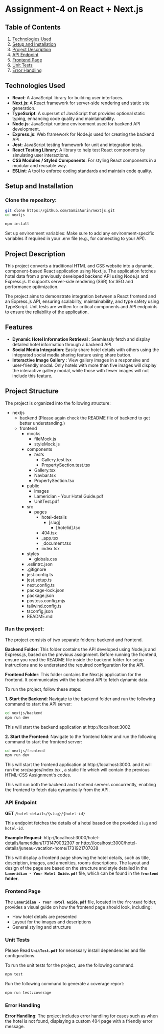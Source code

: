 # Assignment-4 on React + Next.js

## Table of Contents
1. [Technologies Used](#technologies-used)
2. [Setup and Installation](#setup-and-installation)
3. [Project Description](#project-description)
4. [API Endpoint](#api-endpoint)
5. [Frontend Page](#frontend-page)
6. [Unit Tests](#unit-tests)
7. [Error Handling](#error-handling)

## Technologies Used
- **React**: A JavaScript library for building user interfaces.
- **Next.js**: A React framework for server-side rendering and static site generation.
- **TypeScript**: A superset of JavaScript that provides optional static typing, enhancing code quality and maintainability.
- **Node.js**: JavaScript runtime environment used for backend API development.
- **Express.js**: Web framework for Node.js used for creating the backend API.
- **Jest**: JavaScript testing framework for unit and integration tests.
- **React Testing Library**: A library to help test React components by simulating user interactions.
- **CSS Modules / Styled Components**: For styling React components in a modular and reusable way.
- **ESLint**: A tool to enforce coding standards and maintain code quality.

## Setup and Installation

### Clone the repository:
```bash
git clone https://github.com/SamiaAurin/nextjs.git
cd nextjs
```
```bash
npm install
```
Set up environment variables:
Make sure to add any environment-specific variables if required in your .env file (e.g., for connecting to your API).

## Project Description
This project converts a traditional HTML and CSS website into a dynamic, component-based React application using Next.js. The application fetches hotel data from a previously developed backend API using Node.js and Express.js. It supports server-side rendering (SSR) for SEO and performance optimization.

The project aims to demonstrate integration between a React frontend and an Express.js API, ensuring scalability, maintainability, and type safety using TypeScript. Unit tests are written for critical components and API endpoints to ensure the reliability of the application.

## Features
- **Dynamic Hotel Information Retrieval** : Seamlessly fetch and display detailed hotel information through a backend API.
- **Social Media Integration**: Easily share hotel details with others using the integrated social media sharing feature using share button.
- **Interactive Image Gallery** : View gallery images in a responsive and user-friendly modal. Only hotels with more than five images will display the interactive gallery modal, while those 
    with fewer images will not include this feature.

## Project Structure

The project is organized into the following structure:
- nextjs
  - backend (Please again check the README file of backend to get better understanding.)
  - frontend
    - mocks
      - fileMock.js
      - styleMock.js
    - components
      - _tests_
        - Gallery.test.tsx
        - PropertySection.test.tsx
      - Gallery.tsx
      - Navbar.tsx
      - PropertySection.tsx
    - public
      - images
      - Lameridian - Your Hotel Guide.pdf
      - UnitTest.pdf
    - src
      - pages
        - hotel-details
          - [slug]
            - [hotelid].tsx
        - 404.tsx
        - _app.tsx
        - _document.tsx
        - index.tsx
    - styles
      - globals.css
    - .eslintrc.json
    - .gitignore
    -  jest.config.ts
    -  jest.setup.ts
    -  next.config.ts
    -  package-lock.json
    -  package.json
    -  postcss.config.mjs
    -  tailwind.config.ts
    -  tsconfig.json
    -  README.md

### Run the project:
The project consists of two separate folders: backend and frontend.

**Backend Folder**: This folder contains the API developed using Node.js and Express.js, based on the previous assignment. Before running the frontend, ensure you read the README file inside the backend folder for setup instructions and to understand the required configuration for the API.

**Frontend Folder**: This folder contains the Next.js application for the frontend. It communicates with the backend API to fetch dynamic data.

To run the project, follow these steps:

**1. Start the Backend**: Navigate to the backend folder and run the following command to start the API server:

```bash
cd nextjs/backend
npm run dev
```
This will start the backend application at http://localhost:3002.

**2. Start the Frontend**: Navigate to the frontend folder and run the following command to start the frontend server:

```bash
cd nextjs/frontend
npm run dev
```
This will start the frontend application at http://localhost:3000. and it will run the src/pages/index.tsx , a static file which will contain the previous HTML-CSS Assignment's codes.

This will run both the backend and frontend servers concurrently, enabling the frontend to fetch data dynamically from the API.


### API Endpoint

**GET** `/hotel-details/{slug}/{hotel-id}`

This endpoint fetches the details of a hotel based on the provided `slug` and `hotel-id`.

**Example Request**: 
http://localhost:3000/hotel-details/lameridian/1731479032307 
or 
http://localhost:3000/hotel-details/juneau-vacation-home/1731921707038

This will display a frontend page showing the hotel details, such as title, description, images, and amenities, rooms descriptions. The layout and design of the page are based on the structure and style detailed in the **`Lameridian - Your Hotel Guide.pdf`** file, which can be found in the **`frontend` folder**.

### Frontend Page
The **`Lameridian - Your Hotel Guide.pdf`** file, located in the `frontend` folder, provides a visual guide on how the frontend page should look, including:
- How hotel details are presented
- Layout for the images and descriptions
- General styling and structure

### Unit Tests
Please Read **`UnitTest.pdf`** for necessary install dependencies and file configurations.

To run the unit tests for the project, use the following command:

```bash
npm test
```
Run the following command to generate a coverage report: 
```bash
npm run test:coverage 
```
### Error Handling 
**Error Handling**: The project includes error handling for cases such as when the hotel is not found, displaying a custom 404 page with a friendly error message.

